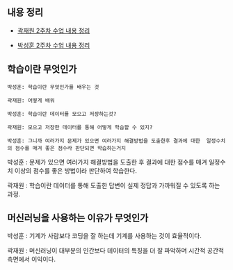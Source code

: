 ## 내용 정리

* [곽재원 2주차 수업 내용 정리](https://github.com/jaewonE/muchine_learning_notebook/blob/main/%EC%A0%95%EB%A6%AC%20%EB%85%B8%ED%8A%B8/%EC%9E%AC%EC%9B%90%202%EC%A3%BC%EC%B0%A8%20%EC%88%98%EC%97%85%EB%82%B4%EC%9A%A9%20%EC%A0%95%EB%A6%AC.md)

* [박성훈 2주차 수업 내용 정리](https://github.com/jaewonE/muchine_learning_notebook/blob/main/%EC%A0%95%EB%A6%AC%20%EB%85%B8%ED%8A%B8/%EC%84%B1%ED%9B%88%202%EC%A3%BC%EC%B0%A8%20%EC%88%98%EC%97%85%EB%82%B4%EC%9A%A9%20%EC%A0%95%EB%A6%AC.md)

## 학습이란 무엇인가

```
박성훈: 학습이란 무엇인가를 배우는 것

곽재원: 어떻게 배워

박성훈: 학습이란 데이터를 모으고 저장하는것?

곽재원: 모으고 저장한 데이터를 통해 어떻게 학습할 수 있지?

박성훈: 그니까 여러가지 문제가 있으면 여러가지 해결방법을 도출한후 결과에 대한  일정수치의 점수를 매겨 좋은 점수라 판단되면 학습하는거지
```

박성훈 : 문제가 있으면 여러가지 해결방법을 도출한 후 결과에 대한 점수를 매겨 일정수치 이상의 점수를 좋은 방법이라 판단하여 학습한다.

곽재원 : 학습이란 데이터를 통해 도출한 답변이 실제 정답과 가까워질 수 있도록 하는 과정.

## 머신러닝을 사용하는 이유가 무엇인가

박성훈 : 기계가 사람보다 코딩을 잘 하는데 기계를 사용하는 것이 효율적이다.

곽재원 : 머신러닝이 대부분의 인간보다 데이터의 특징을 더 잘 파악하며 시간적 공간적 측면에서 이익이다.